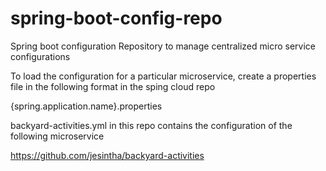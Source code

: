 # spring-boot-config-repo

Spring boot configuration Repository to manage centralized micro service configurations

To load the configuration for a particular microservice, create a properties file in the following format in the sping cloud repo

  {spring.application.name}.properties

backyard-activities.yml in this repo contains the configuration of the following microservice

  https://github.com/jesintha/backyard-activities
